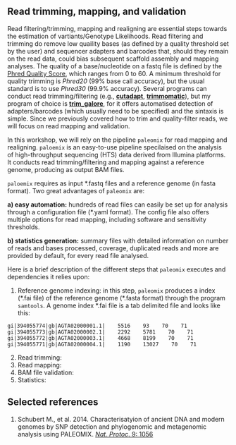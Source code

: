## Read trimming, mapping, and validation

Read filtering/trimming, mapping and realigning are essential steps towards the estimation of vartiants/Genotype Likelihoods. 
Read filtering and trimming do remove low quaility bases (as defined by a quality threshold set by the user) and sequencer adapters and barcodes that, should they remain on the read data, could bias subsequent scaffold assembly and mapping analyses. The quality of a base/nucleotide on a fastq file is defined by the [Phred Quality Score](https://en.wikipedia.org/wiki/Phred_quality_score), which ranges from 0 to 60. A minimum threshold for quality trimming is _Phred20_ (99% base call accuracy), but the usual standard is to use _Phred30_ (99.9% accuracy). Several programs can conduct read trimming/filtering (e.g., [**cutadapt**](https://cutadapt.readthedocs.io/en/stable/), [**trimmomatic**](http://www.usadellab.org/cms/?page=trimmomatic)), but my program of choice is [**trim_galore**](https://github.com/FelixKrueger/TrimGalore), for it offers automatised detection of adapters/barcodes (which usually need to be specified) and the sintaxis is simple. Since we previously covered how to trim and quality-filter reads, we will focus on read mapping and validation.
  
In this workshop, we will rely on the pipeline `paleomix` for read mapping and realigning. `paloemix` is an easy-to-use pipeline specilaised on the analysis of high-throughput sequencing (HTS) data derived from Illumina platforms. It conducts read trimming/filtering and mapping against a reference genome, producing as output BAM files. 

`paloemix` requires as input \*.fastq files and a reference genome (in fasta format). Two great advantages of `paleomix` are:

**a) easy automation:** hundreds of read files can easily be set up for analysis through a configuration file (*.yaml format). The config file also offers multiple options for read mapping, including software and sensitivity thresholds. 

**b) statistics generation:** summary files with detailed information on number of reads and bases processed, coverage, duplicated reads and more are provided by default, for every read file analysed.

Here is a brief description of the different steps that `paleomix` executes and dependencies it relies upon:

1. Reference genome indexing: in this step, `paleomix` produces a index (\*.fai file) of the reference genome (\*.fasta format) through the program `samtools`. A genome index \*.fai file is a tab delimited file and looks like this:

```
gi|394055774|gb|AGTA02000001.1|    5516    93    70    71
gi|394055773|gb|AGTA02000002.1|    2292    5781    70    71
gi|394055772|gb|AGTA02000003.1|    4668    8199    70    71
gi|394055771|gb|AGTA02000004.1|    1190    13027    70    71
```

2. Read trimming:
3. Read mapping:
4. BAM file validation:
5. Statistics:

## Selected references
1. Schubert M., et al. 2014. Characterisatyion of ancient DNA and modern genomes by SNP detection and phylogenomic and metagenomic analysis using PALEOMIX. [_Nat. Protoc_. 9: 1056](https://pubmed.ncbi.nlm.nih.gov/24722405/) 
